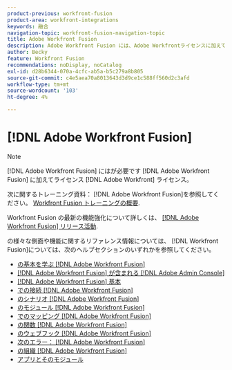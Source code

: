 ```yaml
---
product-previous: workfront-fusion
product-area: workfront-integrations
keywords: 融合
navigation-topic: workfront-fusion-navigation-topic
title: Adobe Workfront Fusion
description: Adobe Workfront Fusion には、Adobe Workfrontライセンスに加えて、Adobe Workfront Fusion ライセンスが必要です。
author: Becky
feature: Workfront Fusion
recommendations: noDisplay, noCatalog
exl-id: d28b6344-070a-4cfc-ab5a-b5c279a8b805
source-git-commit: c4e5aea70a8013643d3d9ce1c588ff560d2c3afd
workflow-type: tm+mt
source-wordcount: '103'
ht-degree: 4%

---
```


# [!DNL Adobe Workfront Fusion]

>[!NOTE]
>
>[!DNL Adobe Workfront Fusion] にはが必要です [!DNL Adobe Workfront Fusion] に加えてライセンス [!DNL Adobe Workfront] ライセンス。

次に関するトレーニング資料： [!DNL Adobe Workfront Fusion]を参照してください。 [Workfront Fusion トレーニングの概要](https://experienceleague.adobe.com/docs/workfront-learn/tutorials-workfront/fusion/welcome-to-workfront-fusion/workfront-fusion-overview.html?lang=en).

Workfront Fusion の最新の機能強化について詳しくは、 [[!DNL Adobe Workfront Fusion] リリース活動](../product-announcements/product-releases/fusion-release-activity/fusion-release-activity.md).

の様々な側面や機能に関するリファレンス情報については、 [!DNL Workfront Fusion]については、次のヘルプセクションのいずれかを参照してください。

* [の基本を学ぶ [!DNL Adobe Workfront Fusion]](../workfront-fusion/get-started/get-started.md)
* [[!DNL Adobe Workfront Fusion] が含まれる [!DNL Adobe Admin Console]](../workfront-fusion/fusion-in-admin-console/fusion-in-admin-console.md)
* [[!DNL Adobe Workfront Fusion] 基本](../workfront-fusion/workfront-fusion-basics/workfront-fusion-basics.md)
* [での接続 [!DNL Adobe Workfront Fusion]](../workfront-fusion/connections/connections.md)
* [のシナリオ [!DNL Adobe Workfront Fusion]](../workfront-fusion/scenarios/scenarios.md)
* [のモジュール [!DNL Adobe Workfront Fusion]](../workfront-fusion/modules/modules.md)
* [でのマッピング [!DNL Adobe Workfront Fusion]](../workfront-fusion/mapping/mapping.md)
* [の関数 [!DNL Adobe Workfront Fusion]](../workfront-fusion/functions/functions.md)
* [のウェブフック [!DNL Adobe Workfront Fusion]](../workfront-fusion/webhooks/webhooks.md)
* [次のエラー： [!DNL Adobe Workfront Fusion]](../workfront-fusion/errors/errors.md)
* [の組織 [!DNL Adobe Workfront Fusion]](../workfront-fusion/organizations/organizations.md)
* [アプリとそのモジュール](../workfront-fusion/apps-and-their-modules/apps-and-their-modules.md)
